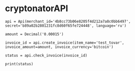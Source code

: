 # cryptonatorAPI

`api = Api(merchant_id='4b8cc73b06e8205f4d212a7a8c0bb6497', secret='b89a02b2801231fc8d60f65fe724448', language='ru')`

`amount = Decimal('0.00015')`

`invoice_id = api.create_invoice(item_name='test_tovar', invoice_amount=amount, invoice_currency='bitcoin')`

`status = api.check_invoice(invoice_id)`

`print(status)`
